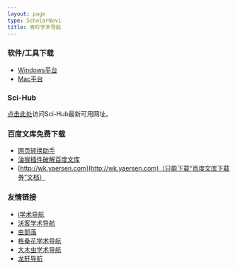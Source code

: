 ```yaml
---
layout: page
type: ScholarNavi
title: 青柠学术导航
---
```


### 软件/工具下载

- [Windows平台](https://iseex.github.io/tools/)
- [Mac平台](https://iseex.github.io/tools/)

### Sci-Hub

[点击此处](https://iseex.github.io/scihub/)访问Sci-Hub最新可用网址。

### 百度文库免费下载

- [网页转换助手](http://www.html22.com/zh/)
- [油猴插件破解百度文库](https://mp.weixin.qq.com/s/JOZNhS0n8x_zNpGcc_NcXw)
- [http://wk.yaersen.com](http://wk.yaersen.com)（只能下载“百度文库下载券”文档）

### 友情链接

- [i学术导航](https://www.ixsdh.com)
- [沃客学术导航](https://www.waysto.work)
- [虫部落](https://www.chongbuluo.com)
- [格桑花学术导航](http://www.20009.net)
- [大木虫学术导航](http://www.4243.net)
- [龙轩导航](http://ilxdh.com)

